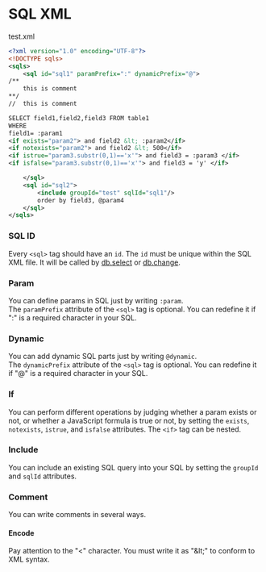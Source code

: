 # SQL XML

test.xml

```xml
<?xml version="1.0" encoding="UTF-8"?>
<!DOCTYPE sqls>
<sqls>
    <sql id="sql1" paramPrefix=":" dynamicPrefix="@">
/**
    this is comment
**/
//  this is comment

SELECT field1,field2,field3 FROM table1
WHERE
field1= :param1
<if exists="param2"> and field2 &lt; :param2</if>
<if notexists="param2"> and field2 &lt; 500</if>
<if istrue="param3.substr(0,1)=='x'"> and field3 = :param3 </if>
<if isfalse="param3.substr(0,1)=='x'"> and field3 = 'y' </if>

    </sql>
    <sql id="sql2">
        <include groupId="test" sqlId="sql1"/>
        order by field3, @param4
    </sql>
</sqls>
```


### SQL ID
Every `<sql>` tag should have an `id`. The `id` must be unique within the SQL XML file. It will be called by [db.select](db.select.md) or [db.change](db.change.md).

### Param
You can define params in SQL just by writing `:param`.<br>
The `paramPrefix` attribute of the `<sql>` tag is optional. You can redefine it if ":" is a required character in your SQL.

### Dynamic
You can add dynamic SQL parts just by writing `@dynamic`.<br>
The `dynamicPrefix` attribute of the `<sql>` tag is optional. You can redefine it if "@" is a required character in your SQL.

### If
You can perform different operations by judging whether a param exists or not, or whether a JavaScript formula is true or not, by setting the `exists`, `notexists`, `istrue`, and `isfalse` attributes. The `<if>` tag can be nested.

### Include
You can include an existing SQL query into your SQL by setting the `groupId` and `sqlId` attributes.<BR>

### Comment
You can write comments in several ways.

#### Encode
Pay attention to the "<" character. You must write it as "&amp;lt;" to conform to XML syntax.
